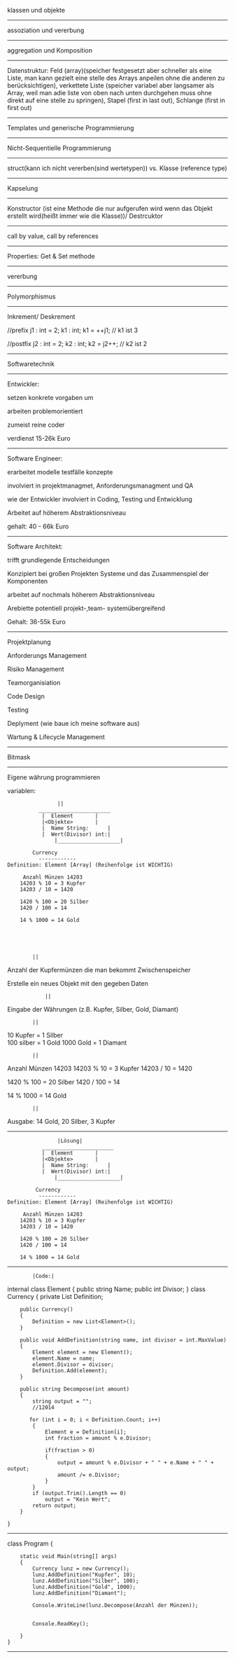 
klassen und objekte

_______________________________________________________________________

assoziation und vererbung

_______________________________________________________________________

aggregation und Komposition

_______________________________________________________________________

Datenstruktur: Feld (array)(speicher festgesetzt aber schneller als eine Liste, man kann gezielt eine stelle des Arrays anpeilen ohne die anderen zu berücksichtigen), 
verkettete Liste (speicher variabel aber langsamer als Array, weil man adie liste von oben nach unten durchgehen muss ohne direkt auf eine stelle zu springen),
Stapel (first in last out), Schlange (first in first out)

_______________________________________________________________________

Templates und generische Programmierung

_______________________________________________________________________

Nicht-Sequentielle Programmierung

_______________________________________________________________________

struct(kann ich nicht vererben(sind wertetypen)) vs. Klasse (reference type)

_______________________________________________________________________

Kapselung

_______________________________________________________________________

Konstructor (ist eine Methode die nur aufgerufen wird wenn das Objekt erstellt wird(heißt immer wie die Klasse))/ Destrcuktor

_______________________________________________________________________

call by value, call by references

_______________________________________________________________________

Properties: Get & Set methode

_______________________________________________________________________

vererbung

_______________________________________________________________________

Polymorphismus

_______________________________________________________________________

Inkrement/ Deskrement 

//prefix 
j1 : int = 2;
k1 : int;
k1 = ++j1;          // k1 ist 3

//postfix
j2 : int = 2;
k2 : int;
k2 = j2++;          // k2 ist 2

_______________________________________________________________________


Softwaretechnik
_______________________________________________________________________

Entwickler: 

setzen konkrete vorgaben um

arbeiten problemorientiert

zumeist reine coder 

verdienst 15-26k Euro

_______________________________________________________________________

Software Engineer:

erarbeitet modelle testfälle konzepte

involviert in projektmanagmet, Anforderungsmanagment und QA

wie der Entwickler involviert in Coding, Testing und Entwicklung

Arbeitet auf höherem Abstraktionsniveau

gehalt: 40 - 66k Euro

_______________________________________________________________________


Software Architekt:

trifft grundlegende Entscheidungen

Konzipiert bei großen Projekten Systeme und das Zusammenspiel der Komponenten

arbeitet auf nochmals höherem Abstraktionsniveau

Arebiette potentiell projekt-,team- systemübergreifend

Gehalt: 36-55k Euro

_______________________________________________________________________

Projektplanung

Anforderungs Management

Risiko Management

Teamorganisiation

Code Design

Testing

Deplyment (wie baue ich meine software aus)

Wartung & Lifecycle Management 

_______________________________________________________________________

Bitmask

_______________________________________________________________________

Eigene währung programmieren

variablen: 

		          	||
		      _______________________
		       |  Element	    |
		       |<Objekte> 	    |
		       |  Name String:      |
		       |  Wert(Divisor) int:|
          	       |____________________|

			Currency
		      ------------
	Definition: Element [Array] (Reihenfolge ist WICHTIG)
			
		 Anzahl Münzen 14203
		14203 % 10 = 3 Kupfer
		14203 / 10 = 1420

		1420 % 100 = 20 Silber
		1420 / 100 = 14

		14 % 1000 = 14 Gold
			
			



			||

Anzahl der Kupfermünzen die man bekommt
Zwischenspeicher

Erstelle ein neues Objekt mit den gegeben Daten



      			||

Eingabe der Währungen (z.B. Kupfer, Silber, Gold, Diamant) 

			||

10   Kupfer = 1 Silber 	
100  silber = 1 Gold
1000 Gold   = 1 Diamant	

			||

Anzahl Münzen 14203
14203 % 10 = 3 Kupfer
14203 / 10 = 1420

1420 % 100 = 20 Silber
1420 / 100 = 14

14 % 1000 = 14 Gold


			||

Ausgabe: 14 Gold, 20 Silber, 3 Kupfer

_______________________________________________________________________

		        	|Lösung|
		       _______________________
		       |  Element	    |
		       |<Objekte> 	    |
		       |  Name String:      |
		       |  Wert(Divisor) int:|
           	       |____________________|

			 Currency
		      ------------
	Definition: Element [Array] (Reihenfolge ist WICHTIG)
			
		 Anzahl Münzen 14203
		14203 % 10 = 3 Kupfer
		14203 / 10 = 1420

		1420 % 100 = 20 Silber
		1420 / 100 = 14

		14 % 1000 = 14 Gold

_______________________________________________________________________

			
			|Code:|

internal class Element
    {
        public string Name;
        public int Divisor;
    }
    class Currency 
    {
        private List<Element> Definition;
        
        public Currency()
        {
            Definition = new List<Element>();
        }

        public void AddDefinition(string name, int divisor = int.MaxValue)
        {
            Element element = new Element();
            element.Name = name;
            element.Divisor = divisor;
            Definition.Add(element);
        }

        public string Decompose(int amount)
        {
            string output = "";
            //12014

           for (int i = 0; i < Definition.Count; i++)
            {
                Element e = Definition[i];
                int fraction = amount % e.Divisor;

                if(fraction > 0)
                {
                    output = amount % e.Divisor + " " + e.Name + " " + output;
                    amount /= e.Divisor;
                }
            }
            if (output.Trim().Length == 0)
                output = "Kein Wert";
            return output;
        }

    }

_______________________________________________________________________

 class Program
    {
       

        static void Main(string[] args)
        {
            Currency lunz = new Currency();
            lunz.AddDefinition("Kupfer", 10);
            lunz.AddDefinition("Silber", 100);
            lunz.AddDefinition("Gold", 1000);
            lunz.AddDefinition("Diamant");

            Console.WriteLine(lunz.Decompose(Anzahl der Münzen));


            Console.ReadKey();

        }
    }
_______________________________________________________________________
